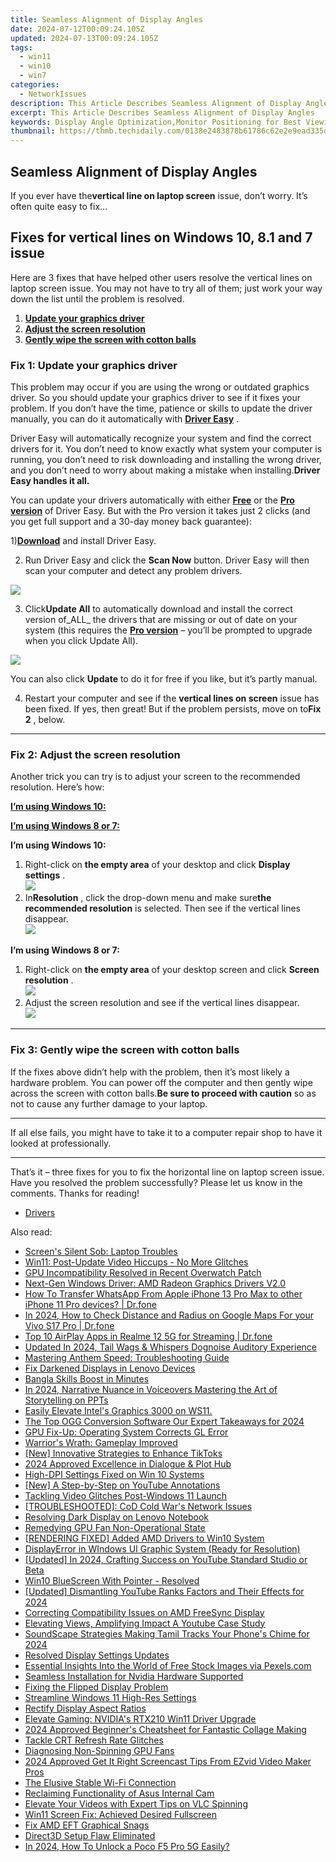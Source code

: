 ```yaml
---
title: Seamless Alignment of Display Angles
date: 2024-07-12T00:09:24.105Z
updated: 2024-07-13T00:09:24.105Z
tags:
  - win11
  - win10
  - win7
categories:
  - NetworkIssues
description: This Article Describes Seamless Alignment of Display Angles
excerpt: This Article Describes Seamless Alignment of Display Angles
keywords: Display Angle Optimization,Monitor Positioning for Best Viewing Experience,Ergonomics in Display Alignment,Adjustable Monitor Angles,Seamless Display Setup,Perfect Screen Orientation,Precision in Screen Alignment
thumbnail: https://thmb.techidaily.com/0138e2483878b61786c62e2e9ead335ddaa2649c1800ba21659cf76cde33dc5d.jpg
---
```


## Seamless Alignment of Display Angles

 If you ever have the**vertical line on laptop screen** issue, don’t worry. It’s often quite easy to fix…

## Fixes for vertical lines on Windows 10, 8.1 and 7 issue

 Here are 3 fixes that have helped other users resolve the vertical lines on laptop screen issue. You may not have to try all of them; just work your way down the list until the problem is resolved.

1. [**Update your graphics driver**](#F1)
2. [**Adjust the screen resolution**](#F2)
3. [**Gently wipe the screen with cotton balls**](#F3)

### Fix 1: Update your graphics driver

 This problem may occur if you are using the wrong or outdated graphics driver. So you should update your graphics driver to see if it fixes your problem. If you don’t have the time, patience or skills to update the driver manually, you can do it automatically with **[Driver Easy](https://tools.techidaily.com/drivereasy/download/)**  .

 Driver Easy will automatically recognize your system and find the correct drivers for it. You don’t need to know exactly what system your computer is running, you don’t need to risk downloading and installing the wrong driver, and you don’t need to worry about making a mistake when installing.**Driver Easy handles it all.**

 You can update your drivers automatically with either [](https://tools.techidaily.com/drivereasy/download/) **[Free](https://tools.techidaily.com/drivereasy/download/)** [](https://tools.techidaily.com/drivereasy/download/) or the **[Pro version](https://tools.techidaily.com/drivereasy/download/)**  of Driver Easy. But with the Pro version it takes just 2 clicks (and you get full support and a 30-day money back guarantee):

 1)[**Download**](https://tools.techidaily.com/drivereasy/download/) and install Driver Easy.

 2) Run Driver Easy and click the **Scan Now** button. Driver Easy will then scan your computer and detect any problem drivers.

![](https://images.drivereasy.com/wp-content/uploads/2018/07/img_5b46ffcde1143.jpg)

 3) Click**Update All** to automatically download and install the correct version of_ALL_ the drivers that are missing or out of date on your system (this requires the [**Pro version**](https://tools.techidaily.com/drivereasy/download/) – you’ll be prompted to upgrade when you click Update All).

![](https://images.drivereasy.com/wp-content/uploads/2018/07/img_5b594e371b13c.jpg)

 You can also click **Update** to do it for free if you like, but it’s partly manual.

 4) Restart your computer and see if the **vertical lines on screen** issue has been fixed. If yes, then great! But if the problem persists, move on to**Fix 2** , below.

---

### Fix 2: Adjust the screen resolution

 Another trick you can try is to adjust your screen to the recommended resolution. Here’s how:

[**I’m using Windows 10:**](#W10)

[**I’m using Windows 8 or 7:**](#W7)

 **I’m using Windows 10:**

1. Right-click on **the empty area**   of your desktop and click **Display settings** .  
![](https://images.drivereasy.com/wp-content/uploads/2018/07/img_5b4c67b31715b.jpg)
2. In**Resolution** , click the drop-down menu and make sure**the recommended resolution** is selected. Then see if the vertical lines disappear.  
![](https://images.drivereasy.com/wp-content/uploads/2018/07/img_5b4c683faa667.jpg)

 **I’m using Windows 8 or 7:**

1. Right-click on **the empty area**   of your desktop screen and click **Screen resolution** .  
![](https://images.drivereasy.com/wp-content/uploads/2018/07/img_5b5ed6d79ee72.jpg)
2. Adjust the screen resolution and see if the vertical lines disappear.  
![](https://images.drivereasy.com/wp-content/uploads/2018/08/img_5b72884ff0e75.jpg)

---

### Fix 3: Gently wipe the screen with cotton balls

 If the fixes above didn’t help with the problem, then it’s most likely a hardware problem. You can power off the computer and then gently wipe across the screen with cotton balls.**Be sure to proceed with caution** so as not to cause any further damage to your laptop.

---

 If all else fails, you might have to take it to a computer repair shop to have it looked at professionally.

---

 That’s it – three fixes for you to fix the horizontal line on laptop screen issue. Have you resolved the problem successfully? Please let us know in the comments. Thanks for reading!

* [Drivers](https://tools.techidaily.com/drivereasy/download/)

<ins class="adsbygoogle"
     style="display:block"
     data-ad-format="autorelaxed"
     data-ad-client="ca-pub-7571918770474297"
     data-ad-slot="1223367746"></ins>



<ins class="adsbygoogle"
     style="display:block"
     data-ad-client="ca-pub-7571918770474297"
     data-ad-slot="8358498916"
     data-ad-format="auto"
     data-full-width-responsive="true"></ins>



<span class="atpl-alsoreadstyle">Also read:</span>
<div><ul>
<li><a href="https://network-issues.techidaily.com/screens-silent-sob-laptop-troubles/"><u>Screen's Silent Sob: Laptop Troubles</u></a></li>
<li><a href="https://network-issues.techidaily.com/win11-post-update-video-hiccups-no-more-glitches/"><u>Win11: Post-Update Video Hiccups - No More Glitches</u></a></li>
<li><a href="https://network-issues.techidaily.com/gpu-incompatibility-resolved-in-recent-overwatch-patch/"><u>GPU Incompatibility Resolved in Recent Overwatch Patch</u></a></li>
<li><a href="https://network-issues.techidaily.com/next-gen-windows-driver-amd-radeon-graphics-drivers-v20/"><u>Next-Gen Windows Driver: AMD Radeon Graphics Drivers V2.0</u></a></li>
<li><a href="https://techidaily.com/how-to-transfer-whatsapp-from-apple-iphone-13-pro-max-to-other-iphone-11-pro-devices-drfone-by-drfone-transfer-whatsapp-from-ios-transfer-whatsapp-from-ios/"><u>How To Transfer WhatsApp From Apple iPhone 13 Pro Max to other iPhone 11 Pro devices? | Dr.fone</u></a></li>
<li><a href="https://android-location-track.techidaily.com/in-2024-how-to-check-distance-and-radius-on-google-maps-for-your-vivo-s17-pro-drfone-by-drfone-virtual-android/"><u>In 2024, How to Check Distance and Radius on Google Maps For your Vivo S17 Pro | Dr.fone</u></a></li>
<li><a href="https://screen-mirror.techidaily.com/top-10-airplay-apps-in-realme-12-5g-for-streaming-drfone-by-drfone-android/"><u>Top 10 AirPlay Apps in Realme 12 5G for Streaming | Dr.fone</u></a></li>
<li><a href="https://voice-adjusting.techidaily.com/updated-in-2024-tail-wags-and-whispers-dognoise-auditory-experience/"><u>Updated In 2024, Tail Wags & Whispers Dognoise Auditory Experience</u></a></li>
<li><a href="https://network-issues.techidaily.com/mastering-anthem-speed-troubleshooting-guide/"><u>Mastering Anthem Speed: Troubleshooting Guide</u></a></li>
<li><a href="https://network-issues.techidaily.com/fix-darkened-displays-in-lenovo-devices/"><u>Fix Darkened Displays in Lenovo Devices</u></a></li>
<li><a href="https://mondly-stories.techidaily.com/bangla-skills-boost-in-minutes/"><u>Bangla Skills Boost in Minutes</u></a></li>
<li><a href="https://remote-screen-capture.techidaily.com/in-2024-narrative-nuance-in-voiceovers-mastering-the-art-of-storytelling-on-ppts/"><u>In 2024, Narrative Nuance in Voiceovers  Mastering the Art of Storytelling on PPTs</u></a></li>
<li><a href="https://network-issues.techidaily.com/1719974691697-easily-elevate-intels-graphics-3000-on-ws11/"><u>Easily Elevate Intel's Graphics 3000 on WS11.</u></a></li>
<li><a href="https://video-ai-editor.techidaily.com/the-top-ogg-conversion-software-our-expert-takeaways-for-2024/"><u>The Top OGG Conversion Software Our Expert Takeaways for 2024</u></a></li>
<li><a href="https://network-issues.techidaily.com/gpu-fix-up-operating-system-corrects-gl-error/"><u>GPU Fix-Up: Operating System Corrects GL Error</u></a></li>
<li><a href="https://network-issues.techidaily.com/warriors-wrath-gameplay-improved/"><u>Warrior's Wrath: Gameplay Improved</u></a></li>
<li><a href="https://some-knowledge.techidaily.com/new-innovative-strategies-to-enhance-tiktoks/"><u>[New] Innovative Strategies to Enhance TikToks</u></a></li>
<li><a href="https://some-techniques.techidaily.com/2024-approved-excellence-in-dialogue-and-plot-hub/"><u>2024 Approved  Excellence in Dialogue & Plot Hub</u></a></li>
<li><a href="https://network-issues.techidaily.com/high-dpi-settings-fixed-on-win-10-systems/"><u>High-DPI Settings Fixed on Win 10 Systems</u></a></li>
<li><a href="https://youtube-clips.techidaily.com/new-a-step-by-step-on-youtube-annotations/"><u>[New] A Step-by-Step on YouTube Annotations</u></a></li>
<li><a href="https://network-issues.techidaily.com/tackling-video-glitches-post-windows-11-launch/"><u>Tackling Video Glitches Post-Windows 11 Launch</u></a></li>
<li><a href="https://network-issues.techidaily.com/troubleshooted-cod-cold-wars-network-issues/"><u>[TROUBLESHOOTED]: CoD Cold War's Network Issues</u></a></li>
<li><a href="https://network-issues.techidaily.com/resolving-dark-display-on-lenovo-notebook/"><u>Resolving Dark Display on Lenovo Notebook</u></a></li>
<li><a href="https://network-issues.techidaily.com/remedying-gpu-fan-non-operational-state/"><u>Remedying GPU Fan Non-Operational State</u></a></li>
<li><a href="https://network-issues.techidaily.com/rendering-fixed-added-amd-drivers-to-win10-system/"><u>[RENDERING FIXED] Added AMD Drivers to Win10 System</u></a></li>
<li><a href="https://network-issues.techidaily.com/displayerror-in-windows-ui-graphic-system-ready-for-resolution/"><u>DisplayError in WIndows UI Graphic System (Ready for Resolution)</u></a></li>
<li><a href="https://facebook-video-share.techidaily.com/updated-in-2024-crafting-success-on-youtube-standard-studio-or-beta/"><u>[Updated] In 2024, Crafting Success on YouTube  Standard Studio or Beta</u></a></li>
<li><a href="https://network-issues.techidaily.com/win10-bluescreen-with-pointer-resolved/"><u>Win10 BlueScreen With Pointer - Resolved</u></a></li>
<li><a href="https://youtube-data.techidaily.com/ed-dismantling-youtube-ranks-factors-and-their-effects-for-2024/"><u>[Updated] Dismantling YouTube Ranks  Factors and Their Effects for 2024</u></a></li>
<li><a href="https://network-issues.techidaily.com/correcting-compatibility-issues-on-amd-freesync-display/"><u>Correcting Compatibility Issues on AMD FreeSync Display</u></a></li>
<li><a href="https://youtube-video-recordings.techidaily.com/elevating-views-amplifying-impact-a-youtube-case-study/"><u>Elevating Views, Amplifying Impact  A Youtube Case Study</u></a></li>
<li><a href="https://extra-skills.techidaily.com/soundscape-strategies-making-tamil-tracks-your-phones-chime-for-2024/"><u>SoundScape Strategies  Making Tamil Tracks Your Phone's Chime for 2024</u></a></li>
<li><a href="https://network-issues.techidaily.com/resolved-display-settings-updates/"><u>Resolved Display Settings Updates</u></a></li>
<li><a href="https://audio-shaping.techidaily.com/essential-insights-into-the-world-of-free-stock-images-via-pexelscom/"><u>Essential Insights Into the World of Free Stock Images via Pexels.com</u></a></li>
<li><a href="https://network-issues.techidaily.com/seamless-installation-for-nvidia-hardware-supported/"><u>Seamless Installation for Nvidia Hardware Supported</u></a></li>
<li><a href="https://network-issues.techidaily.com/fixing-the-flipped-display-problem/"><u>Fixing the Flipped Display Problem</u></a></li>
<li><a href="https://network-issues.techidaily.com/streamline-windows-11-high-res-settings/"><u>Streamline Windows 11 High-Res Settings</u></a></li>
<li><a href="https://network-issues.techidaily.com/rectify-display-aspect-ratios/"><u>Rectify Display Aspect Ratios</u></a></li>
<li><a href="https://network-issues.techidaily.com/elevate-gaming-nvidias-rtx210-win11-driver-upgrade/"><u>Elevate Gaming: NVIDIA's RTX210 Win11 Driver Upgrade</u></a></li>
<li><a href="https://extra-resources.techidaily.com/2024-approved-beginners-cheatsheet-for-fantastic-collage-making/"><u>2024 Approved  Beginner's Cheatsheet for Fantastic Collage Making</u></a></li>
<li><a href="https://network-issues.techidaily.com/tackle-crt-refresh-rate-glitches/"><u>Tackle CRT Refresh Rate Glitches</u></a></li>
<li><a href="https://network-issues.techidaily.com/diagnosing-non-spinning-gpu-fans/"><u>Diagnosing Non-Spinning GPU Fans</u></a></li>
<li><a href="https://desktop-recording.techidaily.com/2024-approved-get-it-right-screencast-tips-from-ezvid-video-maker-pros/"><u>2024 Approved  Get It Right  Screencast Tips From EZvid Video Maker Pros</u></a></li>
<li><a href="https://network-issues.techidaily.com/the-elusive-stable-wi-fi-connection/"><u>The Elusive Stable Wi-Fi Connection</u></a></li>
<li><a href="https://network-issues.techidaily.com/reclaiming-functionality-of-asus-internal-cam/"><u>Reclaiming Functionality of Asus Internal Cam</u></a></li>
<li><a href="https://desktop-recording.techidaily.com/elevate-your-videos-with-expert-tips-on-vlc-spinning/"><u>Elevate Your Videos with Expert Tips on VLC Spinning</u></a></li>
<li><a href="https://network-issues.techidaily.com/win11-screen-fix-achieved-desired-fullscreen/"><u>Win11 Screen Fix: Achieved Desired Fullscreen</u></a></li>
<li><a href="https://network-issues.techidaily.com/fix-amd-eft-graphical-snags/"><u>Fix AMD EFT Graphical Snags</u></a></li>
<li><a href="https://network-issues.techidaily.com/direct3d-setup-flaw-eliminated/"><u>Direct3D Setup Flaw Eliminated</u></a></li>
<li><a href="https://easy-unlock-android.techidaily.com/in-2024-how-to-unlock-a-poco-f5-pro-5g-easily-by-drfone-android/"><u>In 2024, How To Unlock a Poco F5 Pro 5G Easily?</u></a></li>
</ul></div>
